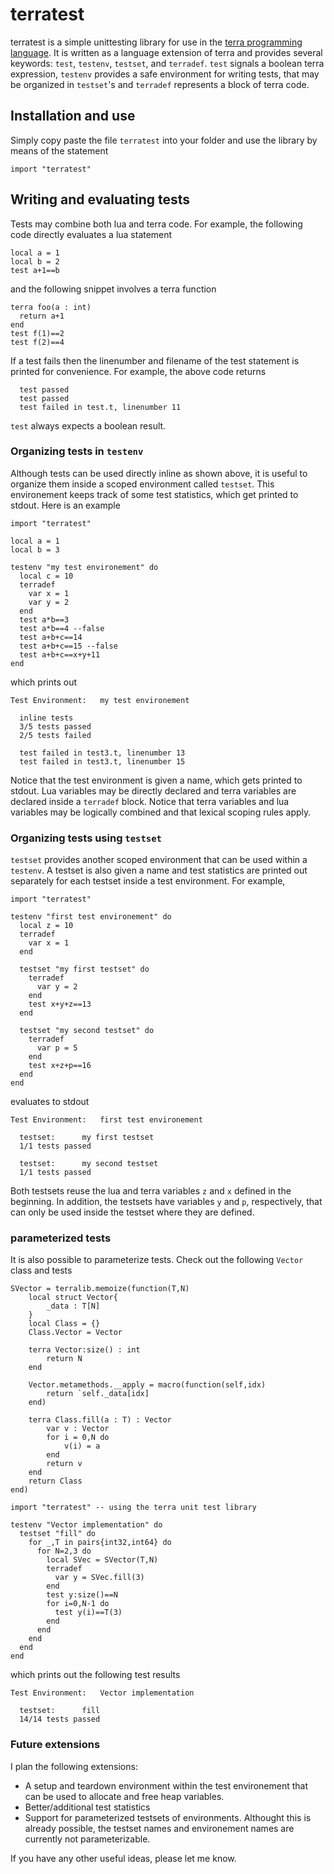 # terratest
terratest is a simple unittesting library for use in the [terra programming language](https://github.com/terralang/terra). It is written as a language extension of terra and provides several keywords: `test`, `testenv`, `testset`, and `terradef`. `test` signals a boolean terra expression, `testenv` provides a safe environment for writing tests, that may be organized in `testset`'s and `terradef` represents a block of terra code. 

## Installation and use
Simply copy paste the file `terratest` into your folder and use the library by means of the statement
```
import "terratest"
```
## Writing and evaluating tests
Tests may combine both lua and terra code. For example, the following code directly evaluates a lua statement
```
local a = 1
local b = 2
test a+1==b
```
and the following snippet involves a terra function
```
terra foo(a : int)
  return a+1
end
test f(1)==2
test f(2)==4
```
If a test fails then the linenumber and filename of the test statement is printed for convenience. For example, the above code returns
```
  test passed
  test passed
  test failed in test.t, linenumber 11
```
`test` always expects a boolean result.

### Organizing tests in `testenv`
Although tests can be used directly inline as shown above, it is useful to organize them inside a scoped environment called `testset`. This environement keeps track of some test statistics, which get printed to stdout. Here is an example
```
import "terratest"           
   
local a = 1  
local b = 3  
   
testenv "my test environement" do
  local c = 10
  terradef   
    var x = 1
    var y = 2
  end
  test a*b==3
  test a*b==4 --false
  test a+b+c==14
  test a+b+c==15 --false
  test a+b+c==x+y+11
end 
```
which prints out
```
Test Environment: 	my test environement

  inline tests
  3/5 tests passed
  2/5 tests failed

  test failed in test3.t, linenumber 13
  test failed in test3.t, linenumber 15
```
Notice that the test environment is given a name, which gets printed to stdout. Lua variables may be directly declared and terra variables are declared inside a `terradef` block. Notice that terra variables and lua variables may be logically combined and that lexical scoping rules apply.

### Organizing tests using `testset`
`testset` provides another scoped environment that can be used within a `testenv`. A testset is also given a name and test statistics are printed out separately for each testset inside a test environment. For example,
```
import "terratest"

testenv "first test environement" do
  local z = 10
  terradef
    var x = 1 
  end
 
  testset "my first testset" do
    terradef
      var y = 2 
    end 
    test x+y+z==13
  end
 
  testset "my second testset" do
    terradef
      var p = 5 
    end 
    test x+z+p==16
  end 
end
```
evaluates to stdout
```
Test Environment: 	first test environement

  testset:		my first testset
  1/1 tests passed

  testset:		my second testset
  1/1 tests passed
```
Both testsets reuse the lua and terra variables `z` and `x` defined in the beginning. In addition, the testsets have variables `y` and `p`, respectively, that can only be used inside the testset where they are defined.

### parameterized tests
It is also possible to parameterize tests. Check out the following `Vector` class and tests
```
SVector = terralib.memoize(function(T,N)
    local struct Vector{
        _data : T[N]
    }  
    local Class = {}
    Class.Vector = Vector
 
    terra Vector:size() : int
        return N 
    end
       
    Vector.metamethods.__apply = macro(function(self,idx)
        return `self._data[idx]
    end)
       
    terra Class.fill(a : T) : Vector
        var v : Vector
        for i = 0,N do
            v(i) = a
        end
        return v
    end
    return Class
end)

import "terratest" -- using the terra unit test library
       
testenv "Vector implementation" do
  testset "fill" do
    for _,T in pairs{int32,int64} do
      for N=2,3 do 
        local SVec = SVector(T,N)                      
        terradef                              
          var y = SVec.fill(3)
        end
        test y:size()==N
        for i=0,N-1 do          
          test y(i)==T(3)
        end
      end
    end
  end
end
```
which prints out the following test results
```
Test Environment: 	Vector implementation

  testset:		fill
  14/14 tests passed
```
### Future extensions
I plan the following extensions:
* A setup and teardown environment within the test environement that can be used to allocate and free heap variables.
* Better/additional test statistics
* Support for parameterized testsets of environments. Althought this is already possible, the testset names and environement names are currently not parameterizable.

If you have any other useful ideas, please let me know.


